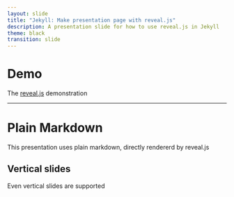 ```yaml
---
layout: slide
title: "Jekyll: Make presentation page with reveal.js"
description: A presentation slide for how to use reveal.js in Jekyll
theme: black
transition: slide
---
```


# Demo

The [reveal.js](https://revealjs.com) demonstration

---

# Plain Markdown

This presentation uses plain markdown, directly rendererd by reveal.js


## Vertical slides

Even vertical slides are supported <!-- .element: class="framget" -->
